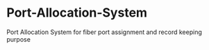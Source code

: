 # Port-Allocation-System
Port Allocation System for fiber port assignment and record keeping purpose
